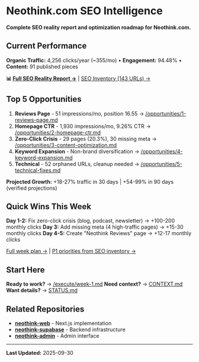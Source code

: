 # Neothink.com SEO Intelligence

**Complete SEO reality report and optimization roadmap for Neothink.com.**

## Current Performance

**Organic Traffic:** 4,256 clicks/year (~355/mo) • **Engagement:** 94.48% • **Content:** 91 published pieces

**📊 [Full SEO Reality Report →](NEOTHINK-SEO-REALITY-REPORT.md)** | [SEO Inventory (143 URLs) →](data/seo-inventory-master.csv)

## Top 5 Opportunities

1. **Reviews Page** - 51 impressions/mo, position 16.55 → [/opportunities/1-reviews-page.md](opportunities/1-reviews-page.md)
2. **Homepage CTR** - 1,930 impressions/mo, 9.26% CTR → [/opportunities/2-homepage-ctr.md](opportunities/2-homepage-ctr.md)
3. **Zero-Click Crisis** - 29 pages (20.3%), 30 missing meta → [/opportunities/3-content-optimization.md](opportunities/3-content-optimization.md)
4. **Keyword Expansion** - Non-brand diversification → [/opportunities/4-keyword-expansion.md](opportunities/4-keyword-expansion.md)
5. **Technical** - 52 orphaned URLs, cleanup needed → [/opportunities/5-technical-fixes.md](opportunities/5-technical-fixes.md)

**Projected Growth:** +18-27% traffic in 30 days | +54-99% in 90 days (verified projections)

## Quick Wins This Week

**Day 1-2:** Fix zero-click crisis (blog, podcast, newsletter) → +100-200 monthly clicks
**Day 3:** Add missing meta (4 high-traffic pages) → +15-30 monthly clicks
**Day 4-5:** Create "Neothink Reviews" page → +12-17 monthly clicks

[Full week plan →](execute/week-1.md) | [P1 priorities from SEO inventory →](data/seo-inventory-master.csv)

## Start Here

**Ready to work?** → [/execute/week-1.md](execute/week-1.md)
**Need context?** → [CONTEXT.md](CONTEXT.md)
**Want details?** → [STATUS.md](STATUS.md)

## Related Repositories

- **[neothink-web](https://github.com/neothink-dao/web)** - Next.js implementation
- **[neothink-supabase](https://github.com/neothink-dao/supabase)** - Backend infrastructure
- **[neothink-admin](https://github.com/neothink-dao/admin)** - Admin interface

---

**Last Updated:** 2025-09-30
